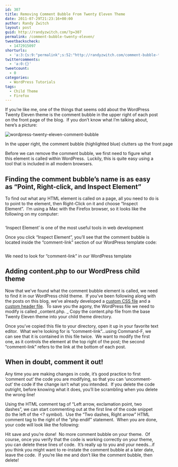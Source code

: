 ```yaml
---
id: 307
title: Removing Comment Bubble From Twenty Eleven Theme
date: 2011-07-29T21:23:16+00:00
author: Randy Zwitch
layout: post
guid: http://randyzwitch.com/?p=307
permalink: /comment-bubble-twenty-eleven/
tweetbackscheck:
  - 1472915097
shorturls:
  - 'a:3:{s:9:"permalink";s:52:"http://randyzwitch.com/comment-bubble-twenty-eleven/";s:7:"tinyurl";s:26:"http://tinyurl.com/85os4q3";s:4:"isgd";s:19:"http://is.gd/6KffEp";}'
twittercomments:
  - 'a:0:{}'
tweetcount:
  - 0
categories:
  - WordPress Tutorials
tags:
  - Child Theme
  - Firefox
---
```

If you&#8217;re like me, one of the things that seems odd about the WordPress Twenty Eleven theme is the comment bubble in the upper right of each post on the front page of the blog.  If you don&#8217;t know what I&#8217;m talking about, here&#8217;s a picture:

<div id="attachment_309" style="width: 610px" class="wp-caption alignleft">
  <img class="size-full wp-image-309" title="wordpress-twenty-eleven-comment-bubble" alt="wordpress-twenty-eleven-comment-bubble" src="http://i2.wp.com/randyzwitch.com/wp-content/uploads/2011/07/wordpress-twenty-eleven-comment-bubble.png?fit=600%2C206" srcset="http://i2.wp.com/randyzwitch.com/wp-content/uploads/2011/07/wordpress-twenty-eleven-comment-bubble.png?w=600 600w, http://i2.wp.com/randyzwitch.com/wp-content/uploads/2011/07/wordpress-twenty-eleven-comment-bubble.png?resize=300%2C103 300w, http://i2.wp.com/randyzwitch.com/wp-content/uploads/2011/07/wordpress-twenty-eleven-comment-bubble.png?resize=500%2C171 500w" sizes="(max-width: 600px) 100vw, 600px" data-recalc-dims="1" />
  
  <p class="wp-caption-text">
    In the upper right, the comment bubble (highlighted blue) clutters up the front page
  </p>
</div>

Before we can remove the comment bubble, we first need to figure what this element is called within WordPress.  Luckily, this is quite easy using a tool that is included in all modern browsers.

<!--more-->

## Finding the comment bubble&#8217;s name is as easy as &#8220;Point, Right-click, and Inspect Element&#8221;

To find out what any HTML element is called on a page, all you need to do is to point to the element, then Right-Click on it and choose &#8220;Inspect Element&#8221;.  I&#8217;m using a Mac with the Firefox browser, so it looks like the following on my computer:

<div id="attachment_317" style="width: 610px" class="wp-caption alignleft">
  <img class="size-full wp-image-317 " title="firefox-5-inspect-element" alt="" src="http://i2.wp.com/randyzwitch.com/wp-content/uploads/2011/07/firefox-5-inspect-element.png?fit=600%2C162" srcset="http://i2.wp.com/randyzwitch.com/wp-content/uploads/2011/07/firefox-5-inspect-element.png?w=600 600w, http://i2.wp.com/randyzwitch.com/wp-content/uploads/2011/07/firefox-5-inspect-element.png?resize=300%2C81 300w, http://i2.wp.com/randyzwitch.com/wp-content/uploads/2011/07/firefox-5-inspect-element.png?resize=500%2C135 500w" sizes="(max-width: 600px) 100vw, 600px" data-recalc-dims="1" />
  
  <p class="wp-caption-text">
    &#8216;Inspect Element&#8217; is one of the most useful tools in web development
  </p>
</div>

Once you click &#8220;Inspect Element&#8221;, you&#8217;ll see that the comment bubble is located inside the &#8220;comment-link&#8221; section of our WordPress template code:

<div id="attachment_326" style="width: 610px" class="wp-caption alignleft">
  <img class="size-full wp-image-326" title="comment-link" alt="" src="http://i0.wp.com/randyzwitch.com/wp-content/uploads/2011/07/comment-link.png?fit=600%2C50" srcset="http://i0.wp.com/randyzwitch.com/wp-content/uploads/2011/07/comment-link.png?w=600 600w, http://i0.wp.com/randyzwitch.com/wp-content/uploads/2011/07/comment-link.png?resize=300%2C25 300w, http://i0.wp.com/randyzwitch.com/wp-content/uploads/2011/07/comment-link.png?resize=500%2C41 500w" sizes="(max-width: 600px) 100vw, 600px" data-recalc-dims="1" />
  
  <p class="wp-caption-text">
    We need to look for &#8220;comment-link&#8221; in our WordPress template
  </p>
</div>

## Adding content.php to our WordPress child theme

Now that we&#8217;ve found what the comment bubble element is called, we need to find it in our WordPress child theme.  If you&#8217;ve been following along with the posts on this blog, we&#8217;ve already developed a [custom CSS file](http://randyzwitch.com/2011/07/twenty-eleven-child-theme-creating-css-file/ "Twenty Eleven Child Theme: Creating CSS file") and a [custom header file](http://randyzwitch.com/2011/07/custom-header-twenty-eleven-child-theme/ "Twenty Eleven Child Theme:  Custom Header").  To save you the agony, the WordPress file we need to modify is called _content.php. _ Copy the content.php file from the base Twenty Eleven theme into your child theme directory.

Once you&#8217;ve copied this file to your directory, open it up in your favorite text editor.  What we&#8217;re looking for is &#8220;comment-link&#8221;&#8230;using Command-F, we can see that it is contained in this file twice.  We want to modify the first one, as it controls the element at the top right of the post; the second &#8220;comment-link&#8221; refers to the link at the bottom of each post.


  


## When in doubt, comment it out!

Any time you are making changes in code, it&#8217;s good practice to first &#8216;comment out&#8217; the code you are modifying, so that you can &#8216;uncomment-out&#8217; the code if the change isn&#8217;t what you intended.  If you delete the code outright, before knowing what it does, you&#8217;ll be scrambling when you delete the wrong line!

Using the HTML comment tag of &#8220;Left arrow, exclamation point, two dashes&#8221;, we can start commenting out at the first line of the code snippet (to the left of the <? <!--? symbol), and close the comment tag at the last line (to the right of the ?--> symbol).  Use the &#8220;Two dashes, Right arrow&#8221; HTML comment tag to the right of the &#8220;php endif&#8221; statement.  When you are done, your code will look like the following:


  
Hit save and you&#8217;re done!  No more comment bubble on your theme.  Of course, once you verify that the code is working correctly on your theme, you can delete these lines of code.  It&#8217;s really up to you and your needs&#8230;if you think you might want to re-instate the comment bubble at a later date, leave the code.  If you&#8217;re like me and don&#8217;t like the comment bubble, then delete!